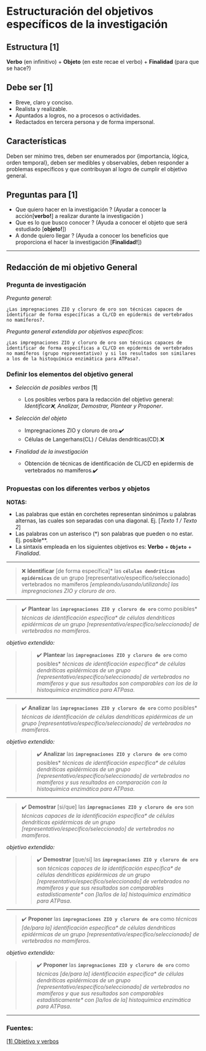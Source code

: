 # Estructuración del objetivos específicos de la investigación 

## Estructura [**1**]

**Verbo** (en infinitivo) + **Objeto** (en este recae el verbo) + **Finalidad** (para que se hace?)

## Debe ser [**1**]

- Breve, claro y conciso.
- Realista y realizable.
- Apuntados a logros, no a procesos o actividades.
- Redactados en tercera persona y de forma impersonal.

## Características 

Deben ser mínimo tres, deben ser enumerados por {importancia, lógica, orden temporal}, deben ser medibles y observables, deben responder a problemas específicos y que contribuyan al logro de cumplir el objetivo general.  

## Preguntas para [**1**]

- Que quiero hacer en la investigación ? (Ayudar a conocer la acción[**verbo!**] a realizar durante la investigación
)
- Que es lo que busco conocer ? (Ayuda a conocer el objeto que será estudiado [**objeto!**])
- A donde quiero llegar ? (Ayuda a conocer los beneficios que proporciona el hacer la investigación [**Finalidad!**])

- - -

## Redacción de mi objetivo General 

### Pregunta de investigación

*Pregunta general*:

    ¿Las impregnaciones ZIO y cloruro de oro son técnicas capaces de identificar de forma específicas a CL/CD en epidermis de vertebrados no mamíferos?.

*Pregunta general extendida por objetivos específicos*:

    ¿Las impregnaciones ZIO y cloruro de oro son técnicas capaces de identificar de forma específicas a CL/CD en epidermis de vertebrados no mamíferos (grupo representativo) y si los resultados son similares a los de la histoquímica enzimática para ATPasa?.


### Definir los elementos del objetivo general

- *Selección de posibles verbos* [**1**] 

    - Los posibles verbos para la redacción del objetivo general:    *Identificar❌, Analizar, Demostrar, Plantear y Proponer*.

- *Selección del objeto* 

    - Impregnaciones ZIO y cloruro de oro.✔️
    - Células de Langerhans(CL) / Células dendríticas(CD).❌

- *Finalidad de la investigación* 

    - Obtención de técnicas de identificación de CL/CD en epidermis de vertebrados no mamíferos.✔️

### Propuestas con los diferentes verbos y objetos 

**NOTAS:**
- Las palabras que están en corchetes representan sinónimos u palabras alternas, las cuales son separadas con una diagonal. Ej. [*Texto 1 / Texto 2*]
- Las palabras con un asterisco (\*) son palabras que pueden o no estar. Ej. posible\**.
- La sintaxis empleada en los siguientes objetivos es: **Verbo** + **`Objeto`** + *Finalidad*.

---

> ❌ **Identificar** [de forma específica]* las **`células dendríticas epidérmicas`**  de un grupo [representativo/específico/seleccionado] vertebrados no mamíferos *[empleando/usando/utilizando] las impregnaciones ZIO y cloruro de oro*. 
---
>✔️ **Plantear** las **`impregnaciones ZIO y cloruro de oro`** como posibles\* *técnicas de identificación específica\* de células dendríticas epidérmicas de un grupo [representativo/específico/seleccionado] de vertebrados no mamíferos*.

*objetivo extendido:*

>>✔️ **Plantear** las **`impregnaciones ZIO y cloruro de oro`** como posibles\* *técnicas de identificación específica\* de células dendríticas epidérmicas de un grupo [representativo/específico/seleccionado] de vertebrados no mamíferos y que sus resultados son comparables con los de la histoquímica enzimática para ATPasa*.
---
>✔️ **Analizar** las **`impregnaciones ZIO y cloruro de oro`** como posibles\* *técnicas de identificación de células dendríticas epidérmicas de un grupo [representativo/específico/seleccionado] de vertebrados no mamíferos*.

*objetivo extendido:*

>>✔️ **Analizar** las **`impregnaciones ZIO y cloruro de oro`** como posibles\* *técnicas de identificación específica\* de células dendríticas epidérmicas de un grupo [representativo/específico/seleccionado] de vertebrados no mamíferos y sus resultados en comparación con la histoquímica enzimática para ATPasa*.
---
>✔️ **Demostrar** [si/que] las **`impregnaciones ZIO y cloruro de oro`** son *técnicas capaces de la identificación específica\* de células dendríticas epidérmicas de un grupo [representativo/específico/seleccionado] de vertebrados no mamíferos*.

*objetivo extendido:*

>>✔️ **Demostrar** [que/si] las **`impregnaciones ZIO y cloruro de oro`** son *técnicas capaces de la identificación específica\* de células dendríticas epidérmicas de un grupo [representativo/específico/seleccionado] de vertebrados no mamíferos y que sus resultados son comparables estadísticamente\* con [la/los de la] histoquímica enzimática para ATPasa*.
---
>✔️ **Proponer** las **`impregnaciones ZIO y cloruro de oro`** como *técnicas [de/para la] identificación específica\* de células dendríticas epidérmicas de un grupo [representativo/específico/seleccionado] de vertebrados no mamíferos*.

*objetivo extendido:*

>>✔️ **Proponer** las **`impregnaciones ZIO y cloruro de oro`** como *técnicas [de/para la] identificación específica\* de células dendríticas epidérmicas de un grupo [representativo/específico/seleccionado] de vertebrados no mamíferos y que sus resultados son comparables estadísticamente\* con [la/los de la] histoquímica enzimática para ATPasa*.
---

### Fuentes:

[[**1**] Objetivo y verbos](http://www.duoc.cl/biblioteca/crai/redaccion-de-objetivos-en-un-trabajo-de-investigacion)


